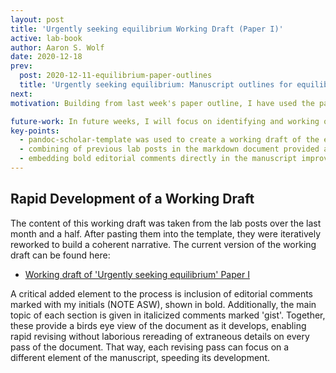 ```yaml
---
layout: post
title: 'Urgently seeking equilibrium Working Draft (Paper I)'
active: lab-book
author: Aaron S. Wolf
date: 2020-12-18
prev:
  post: 2020-12-11-equilibrium-paper-outlines
  title: 'Urgently seeking equilibrium: Manuscript outlines for equilibrium algorithms'
next:
motivation: Building from last week's paper outline, I have used the pandoc-scholar-template to build a working draft for the first equilibrium paper. This working draft is by no means finished---but it is reasonably well fleshed out in terms of its planned elements, it has a methods section that is approaching completion, and a jump start on the results section.

future-work: In future weeks, I will focus on identifying and working on the primary missing elements or sections of the manuscript. These can be tackled one at a time as separate weekly posts, and then incorporated into the developing manuscript. Fairly soon, I will also be able to bring greater focused attention to the 'Methods' section as a whole, as I begin revising it once it reaches the completed rough draft stage.
key-points:
  - pandoc-scholar-template was used to create a working draft of the equilibrium algorithm paper 1
  - combining of previous lab posts in the markdown document provided an easy road toward creating a draft paper
  - embedding bold editorial comments directly in the manuscript improve the revising process
---
```


## Rapid Development of a Working Draft

The content of this working draft was taken from the lab posts over the last month and a half.
After pasting them into the template, they were iteratively reworked to build a coherent narrative.
The current version of the working draft can be found here:

* [Working draft of 'Urgently seeking equilibrium' Paper I](2020-12-18-MEXQAL-working-draft.html)

A critical added element to the process is inclusion of editorial comments marked with my initials (NOTE ASW), shown in bold.
Additionally, the main topic of each section is given in italicized comments marked 'gist'.
Together, these provide a birds eye view of the document as it develops, enabling rapid revising without laborious rereading of extraneous details on every pass of the document.
That way, each revising pass can focus on a different element of the manuscript, speeding its development.
